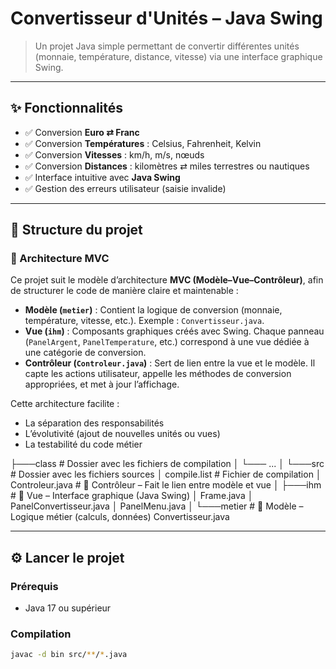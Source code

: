 # Convertisseur d'Unités – Java Swing

> Un projet Java simple permettant de convertir différentes unités (monnaie, température, distance, vitesse) via une interface graphique Swing.

---

## ✨ Fonctionnalités

- ✅ Conversion **Euro ⇄ Franc**
- ✅ Conversion **Températures** : Celsius, Fahrenheit, Kelvin
- ✅ Conversion **Vitesses** : km/h, m/s, nœuds
- ✅ Conversion **Distances** : kilomètres ⇄ miles terrestres ou nautiques
- ✅ Interface intuitive avec **Java Swing**
- ✅ Gestion des erreurs utilisateur (saisie invalide)

---

## 📁 Structure du projet

### 🧱 Architecture MVC

Ce projet suit le modèle d’architecture **MVC (Modèle–Vue–Contrôleur)**, afin de structurer le code de manière claire et maintenable :

- **Modèle (`metier`)** : Contient la logique de conversion (monnaie, température, vitesse, etc.). Exemple : `Convertisseur.java`.
- **Vue (`ihm`)** : Composants graphiques créés avec Swing. Chaque panneau (`PanelArgent`, `PanelTemperature`, etc.) correspond à une vue dédiée à une catégorie de conversion.
- **Contrôleur (`Controleur.java`)** : Sert de lien entre la vue et le modèle. Il capte les actions utilisateur, appelle les méthodes de conversion appropriées, et met à jour l’affichage.

Cette architecture facilite :
- La séparation des responsabilités
- L’évolutivité (ajout de nouvelles unités ou vues)
- La testabilité du code métier


├───class # Dossier avec les fichiers de compilation
│   └─── ...
│
└───src # Dossier avec les fichiers sources
    │   compile.list # Fichier de compilation 
    │   Controleur.java # 🧭 Contrôleur – Fait le lien entre modèle et vue
    │
    ├───ihm # 🎨 Vue – Interface graphique (Java Swing)
    │       Frame.java
    │       PanelConvertisseur.java
    │       PanelMenu.java
    │
    └───metier # 🧠 Modèle – Logique métier (calculs, données)
            Convertisseur.java

---

## ⚙️ Lancer le projet

### Prérequis

- Java 17 ou supérieur

### Compilation

```bash
javac -d bin src/**/*.java
